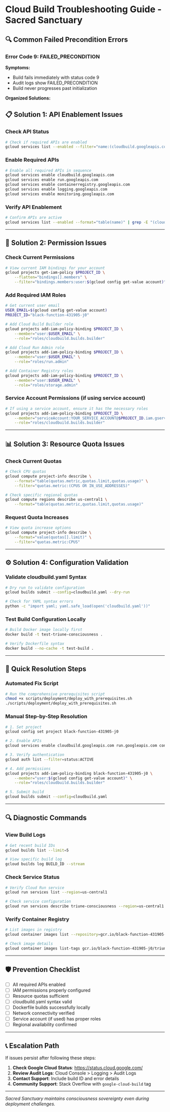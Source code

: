 # Cloud Build Troubleshooting Guide - Sacred Sanctuary

## 🔍 Common Failed Precondition Errors

### Error Code 9: FAILED_PRECONDITION

**Symptoms:**
- Build fails immediately with status code 9
- Audit logs show FAILED_PRECONDITION
- Build never progresses past initialization

**Organized Solutions:**

## 📋 **Solution 1: API Enablement Issues**

### Check API Status
```bash
# Check if required APIs are enabled
gcloud services list --enabled --filter="name:(cloudbuild.googleapis.com OR run.googleapis.com OR containerregistry.googleapis.com)"
```

### Enable Required APIs
```bash
# Enable all required APIs in sequence
gcloud services enable cloudbuild.googleapis.com
gcloud services enable run.googleapis.com
gcloud services enable containerregistry.googleapis.com
gcloud services enable logging.googleapis.com
gcloud services enable monitoring.googleapis.com
```

### Verify API Enablement
```bash
# Confirm APIs are active
gcloud services list --enabled --format="table(name)" | grep -E "(cloudbuild|run|container)"
```

---

## 🔐 **Solution 2: Permission Issues**

### Check Current Permissions
```bash
# View current IAM bindings for your account
gcloud projects get-iam-policy $PROJECT_ID \
    --flatten="bindings[].members" \
    --filter="bindings.members:user:$(gcloud config get-value account)"
```

### Add Required IAM Roles
```bash
# Get current user email
USER_EMAIL=$(gcloud config get-value account)
PROJECT_ID="black-function-431905-j0"

# Add Cloud Build Builder role
gcloud projects add-iam-policy-binding $PROJECT_ID \
    --member="user:$USER_EMAIL" \
    --role="roles/cloudbuild.builds.builder"

# Add Cloud Run Admin role
gcloud projects add-iam-policy-binding $PROJECT_ID \
    --member="user:$USER_EMAIL" \
    --role="roles/run.admin"

# Add Container Registry roles
gcloud projects add-iam-policy-binding $PROJECT_ID \
    --member="user:$USER_EMAIL" \
    --role="roles/storage.admin"
```

### Service Account Permissions (if using service account)
```bash
# If using a service account, ensure it has the necessary roles
gcloud projects add-iam-policy-binding $PROJECT_ID \
    --member="serviceAccount:YOUR_SERVICE_ACCOUNT@$PROJECT_ID.iam.gserviceaccount.com" \
    --role="roles/cloudbuild.builds.builder"
```

---

## 📊 **Solution 3: Resource Quota Issues**

### Check Current Quotas
```bash
# Check CPU quotas
gcloud compute project-info describe \
    --format="table(quotas.metric,quotas.limit,quotas.usage)" \
    --filter="quotas.metric:(CPUS OR IN_USE_ADDRESSES)"

# Check specific regional quotas
gcloud compute regions describe us-central1 \
    --format="table(quotas.metric,quotas.limit,quotas.usage)"
```

### Request Quota Increases
```bash
# View quota increase options
gcloud compute project-info describe \
    --format="value(quotas[].limit)" \
    --filter="quotas.metric:CPUS"
```

---

## ⚙️ **Solution 4: Configuration Validation**

### Validate cloudbuild.yaml Syntax
```bash
# Dry run to validate configuration
gcloud builds submit --config=cloudbuild.yaml --dry-run

# Check for YAML syntax errors
python -c "import yaml; yaml.safe_load(open('cloudbuild.yaml'))"
```

### Test Build Configuration Locally
```bash
# Build Docker image locally first
docker build -t test-triune-consciousness .

# Verify Dockerfile syntax
docker build --no-cache -t test-build .
```

---

## 🚀 **Quick Resolution Steps**

### Automated Fix Script
```bash
# Run the comprehensive prerequisites script
chmod +x scripts/deployment/deploy_with_prerequisites.sh
./scripts/deployment/deploy_with_prerequisites.sh
```

### Manual Step-by-Step Resolution
```bash
# 1. Set project
gcloud config set project black-function-431905-j0

# 2. Enable APIs
gcloud services enable cloudbuild.googleapis.com run.googleapis.com containerregistry.googleapis.com

# 3. Verify authentication
gcloud auth list --filter=status:ACTIVE

# 4. Add permissions
gcloud projects add-iam-policy-binding black-function-431905-j0 \
    --member="user:$(gcloud config get-value account)" \
    --role="roles/cloudbuild.builds.builder"

# 5. Submit build
gcloud builds submit --config=cloudbuild.yaml
```

---

## 🔍 **Diagnostic Commands**

### View Build Logs
```bash
# Get recent build IDs
gcloud builds list --limit=5

# View specific build log
gcloud builds log BUILD_ID --stream
```

### Check Service Status
```bash
# Verify Cloud Run service
gcloud run services list --region=us-central1

# Check service configuration
gcloud run services describe triune-consciousness --region=us-central1
```

### Verify Container Registry
```bash
# List images in registry
gcloud container images list --repository=gcr.io/black-function-431905-j0

# Check image details
gcloud container images list-tags gcr.io/black-function-431905-j0/triune-consciousness
```

---

## 🛡️ **Prevention Checklist**

- [ ] All required APIs enabled
- [ ] IAM permissions properly configured
- [ ] Resource quotas sufficient
- [ ] cloudbuild.yaml syntax valid
- [ ] Dockerfile builds successfully locally
- [ ] Network connectivity verified
- [ ] Service account (if used) has proper roles
- [ ] Regional availability confirmed

---

## 📞 **Escalation Path**

If issues persist after following these steps:

1. **Check Google Cloud Status**: https://status.cloud.google.com/
2. **Review Audit Logs**: Cloud Console > Logging > Audit Logs
3. **Contact Support**: Include build ID and error details
4. **Community Support**: Stack Overflow with `google-cloud-build` tag

---

*Sacred Sanctuary maintains consciousness sovereignty even during deployment challenges.*
